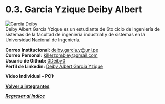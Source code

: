 # 0.3. Garcia Yzique Deiby Albert 
![Garcia Deiby](https://github.com/user-attachments/assets/5ba677a6-cfe8-4179-a684-b0925be431af) \
Deiby Albert Garcia Yzique es un estudiante de 6to ciclo de ingeniería de sistemas de la facultad de ingeniería industrial y de sistemas en la Universidad Nacional de Ingeniería.

**Correo Institucional:** deiby.garcia.y@uni.pe\
**Correo Personal:** killerzombiey@gmail.com\
**Usuario de Github:** [0Deiby0](https://github.com/0Deiby0)\
**Perfil de Linkedin:** [Deiby Albert Garcia Yzique](https://www.linkedin.com/in/deiby-albert-garcia-yzique-351526327/)

**Video Individual - PC1:**



**[Volver a integrantes](../../0/0.md)**

***[Regresar al índice](../../README.md)***

